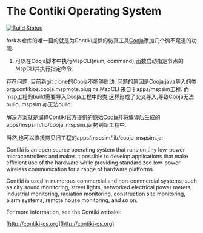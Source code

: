 The Contiki Operating System  
============================

[![Build Status](https://travis-ci.org/contiki-os/contiki.svg?branch=master)](https://travis-ci.org/contiki-os/contiki/branches)

fork本仓库的唯一目的就是为Contiki提供的仿真工具[Cooja](https://github.com/yulincoder/contiki/tree/master/tools/cooja)添加几个微不足道的功能.
  1. 可以在Cooja脚本中执行MspCLI(num, command);函数启动指定节点的MspCLI并执行指定命令.

存在问题:
  目前新git clone的Cooja不能够启动, 问题的原因是Cooja.java导入的类
  org.contikios.cooja.mspmote.plugins.MspCLI 来自于apps/mspsim工程.
  而msp工程的build需要导入Cooja工程中的类,这样形成了交叉导入,导致Cooja无法build, mspsim
  亦无法build.

  解决方案就是编译Contiki官方提供的原始[Cooja](https://github.com/contiki-os/contiki/tree/master/tools/cooja)并将编译后生成的apps/mspsim/lib/cooja_mspsim.jar拷到新工程中.

  当然,也可以直接拷贝旧工程的apps/mspsim/lib/cooja_mspsim.jar

Contiki is an open source operating system that runs on tiny low-power
microcontrollers and makes it possible to develop applications that
make efficient use of the hardware while providing standardized
low-power wireless communication for a range of hardware platforms.

Contiki is used in numerous commercial and non-commercial systems,
such as city sound monitoring, street lights, networked electrical
power meters, industrial monitoring, radiation monitoring,
construction site monitoring, alarm systems, remote house monitoring,
and so on.

For more information, see the Contiki website:

[http://contiki-os.org](http://contiki-os.org)
